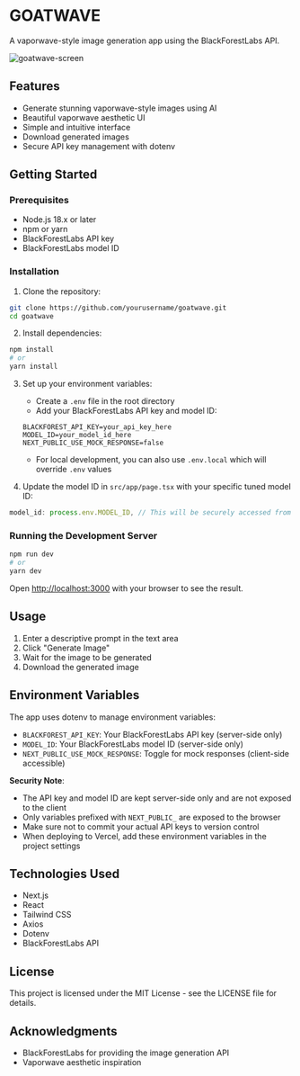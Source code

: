 # GOATWAVE

A vaporwave-style image generation app using the BlackForestLabs API.

![goatwave-screen](https://github.com/user-attachments/assets/597e8896-aeef-4002-b8f3-f957b1c69258)


## Features

- Generate stunning vaporwave-style images using AI
- Beautiful vaporwave aesthetic UI
- Simple and intuitive interface
- Download generated images
- Secure API key management with dotenv

## Getting Started

### Prerequisites

- Node.js 18.x or later
- npm or yarn
- BlackForestLabs API key
- BlackForestLabs model ID

### Installation

1. Clone the repository:
```bash
git clone https://github.com/yourusername/goatwave.git
cd goatwave
```

2. Install dependencies:
```bash
npm install
# or
yarn install
```

3. Set up your environment variables:
   - Create a `.env` file in the root directory
   - Add your BlackForestLabs API key and model ID:
   ```
   BLACKFOREST_API_KEY=your_api_key_here
   MODEL_ID=your_model_id_here
   NEXT_PUBLIC_USE_MOCK_RESPONSE=false
   ```
   - For local development, you can also use `.env.local` which will override `.env` values

4. Update the model ID in `src/app/page.tsx` with your specific tuned model ID:
```javascript
model_id: process.env.MODEL_ID, // This will be securely accessed from server-side
```

### Running the Development Server

```bash
npm run dev
# or
yarn dev
```

Open [http://localhost:3000](http://localhost:3000) with your browser to see the result.

## Usage

1. Enter a descriptive prompt in the text area
2. Click "Generate Image"
3. Wait for the image to be generated
4. Download the generated image

## Environment Variables

The app uses dotenv to manage environment variables:

- `BLACKFOREST_API_KEY`: Your BlackForestLabs API key (server-side only)
- `MODEL_ID`: Your BlackForestLabs model ID (server-side only)
- `NEXT_PUBLIC_USE_MOCK_RESPONSE`: Toggle for mock responses (client-side accessible)

**Security Note**: 
- The API key and model ID are kept server-side only and are not exposed to the client
- Only variables prefixed with `NEXT_PUBLIC_` are exposed to the browser
- Make sure not to commit your actual API keys to version control
- When deploying to Vercel, add these environment variables in the project settings

## Technologies Used

- Next.js
- React
- Tailwind CSS
- Axios
- Dotenv
- BlackForestLabs API

## License

This project is licensed under the MIT License - see the LICENSE file for details.

## Acknowledgments

- BlackForestLabs for providing the image generation API
- Vaporwave aesthetic inspiration
